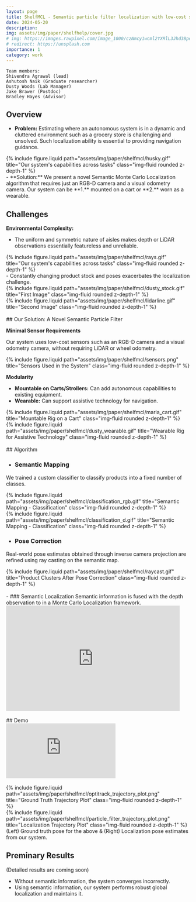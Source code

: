 ```yaml
---
layout: page
title: ShelfMCL - Semantic particle filter localization with low-cost sensors
date: 2024-05-20
description:
img: assets/img/paper/shelfhelp/cover.jpg
# img: https://images.rawpixel.com/image_1000/czNmcy1wcml2YXRlL3Jhd3BpeGVsX2ltYWdlcy93ZWJzaXRlX2NvbnRlbnQvcHgxMzgyNjcyLWltYWdlLWt3eXFrZHR5LmpwZw.jpg?s=5i_WsjSiGsjd3dh0cW88obuceCo8lP2eP7-3WYh62qs
# redirect: https://unsplash.com
importance: 1
category: work
---
```


    Team members:
    Shivendra Agrawal (lead)
    Ashutosh Naik (Graduate researcher)
    Dusty Woods (Lab Manager)
    Jake Brawer (Postdoc)
    Bradley Hayes (Advisor)

## Overview
- **Problem:** Estimating where an autonomous system is in a dynamic and cluttered environment such as a grocery store is challenging and unsolved. Such localization ability is essential to providing navigation guidance.
<div class="row justify-content-center">
    <div class="col-sm-4 mt-3 mt-md-0">
        {% include figure.liquid path="assets/img/paper/shelfmcl/husky.gif" title="Our system's capabilities across tasks" class="img-fluid rounded z-depth-1" %}
    </div>
</div>
- **Solution:** We present a novel Semantic Monte Carlo Localization algorithm that requires just an RGB-D camera and a visual odometry camera. Our system can be **1.** mounted on a cart or **2.** worn as a wearable.

## Challenges
**Environmental Complexity:**
- The uniform and symmetric nature of aisles makes depth or LiDAR observations essentially featureless and unreliable.
<div class="row justify-content-center">
    <div class="col-sm-4 mt-3 mt-md-0">
        {% include figure.liquid path="assets/img/paper/shelfmcl/rays.gif" title="Our system's capabilities across tasks" class="img-fluid rounded z-depth-1" %}
    </div>
</div>
- Constantly changing product stock and poses exacerbates the localization challenge.
<div class="row justify-content-center">
    <div class="col-sm-4 mt-3 mt-md-0 mx-3">
        {% include figure.liquid path="assets/img/paper/shelfmcl/dusty_stock.gif" title="First Image" class="img-fluid rounded z-depth-1" %}
    </div>
    <div class="col-sm-4 mt-3 mt-md-0 mx-3">
        {% include figure.liquid path="assets/img/paper/shelfmcl/lidarline.gif" title="Second Image" class="img-fluid rounded z-depth-1" %}
    </div>
</div>

<br>
## Our Solution: A Novel Semantic Particle Filter

**Minimal Sensor Requirements**

Our system uses low-cost sensors such as an RGB-D camera and a visual odometry camera, without requiring LiDAR or wheel odometry.

<div class="row justify-content-center">
    <div class="col-sm-6 mt-3 mt-md-0" style="vertical-align:middle">
        {% include figure.liquid path="assets/img/paper/shelfmcl/sensors.png" title="Sensors Used in the System" class="img-fluid rounded z-depth-1" %}
    </div>
</div>

**Modularity**
- **Mountable on Carts/Strollers:**  Can add autonomous capabilities to existing equipment.
- **Wearable:** Can support assistive technology for navigation.

<div class="row justify-content-center">
    <div class="col-sm-4 mt-3 mt-md-0 mx-3" style="vertical-align:middle">
        {% include figure.liquid path="assets/img/paper/shelfmcl/maria_cart.gif" title="Mountable Rig on a Cart" class="img-fluid rounded z-depth-1" %}
    </div>
    <div class="col-sm-4 mt-3 mt-md-0 mx-3" style="vertical-align:middle">
        {% include figure.liquid path="assets/img/paper/shelfmcl/dusty_wearable.gif" title="Wearable Rig for Assistive Technology" class="img-fluid rounded z-depth-1" %}
    </div>
</div>

<br>
## Algorithm

- ### Semantic Mapping
We trained a custom classifier to classify products into a fixed number of classes.

<div class="row justify-content-center">
    <div class="col-sm-4 mt-3 mt-md-0 mx-3" style="vertical-align:middle">
        {% include figure.liquid path="assets/img/paper/shelfmcl/classification_rgb.gif" title="Semantic Mapping - Classification" class="img-fluid rounded z-depth-1" %}
    </div>
    <div class="col-sm-4 mt-3 mt-md-0 mx-3" style="vertical-align:middle">
        {% include figure.liquid path="assets/img/paper/shelfmcl/classification_d.gif" title="Semantic Mapping - Classification" class="img-fluid rounded z-depth-1" %}
    </div>
</div>

- ### Pose Correction
Real-world pose estimates obtained through inverse camera projection are refined using ray casting on the semantic map.

<div class="row justify-content-center">
    <div class="col-sm-6 mt-3 mt-md-0" style="vertical-align:middle">
        {% include figure.liquid path="assets/img/paper/shelfmcl/raycast.gif" title="Product Clusters After Pose Correction" class="img-fluid rounded z-depth-1" %}
    </div>
</div>

<br>
- ### Semantic Localization
Semantic information is fused with the depth observation to in a Monte Carlo Localization framework.

<div class="row">
    <div class="video-container">
        <iframe src="https://1drv.ms/p/c/09290a906a0fdef7/IQSkXC-1UcIzTJuyaf0_m_m7AYbU4TXNwcfVCWSSnWS6j0Y?em=2&amp;wdAr=1.7777777777777777" width="476px" height="288px" frameborder="0">This is an embedded <a target="_blank" href="https://office.com">Microsoft Office</a> presentation, powered by <a target="_blank" href="https://office.com/webapps">Office</a>.</iframe>
    </div>
</div>

<br>
## Demo
<div class="video-container">
    <iframe src="https://www.youtube.com/embed/8q65wmsDsjU?si=5Ti_ab-E149Cmji4" title="YouTube video player" frameborder="0" allow="accelerometer; autoplay; clipboard-write; encrypted-media; gyroscope; picture-in-picture" allowfullscreen></iframe>
</div>

<br>

<div class="row justify-content-center">
    <div class="col-sm-5 mt-3 mt-md-0 mx-3" style="vertical-align:middle">
        {% include figure.liquid path="assets/img/paper/shelfmcl/optitrack_trajectory_plot.png" title="Ground Truth Trajectory Plot" class="img-fluid rounded z-depth-1" %}
    </div>
    <div class="col-sm-5 mt-3 mt-md-0 mx-3" style="vertical-align:middle">
        {% include figure.liquid path="assets/img/paper/shelfmcl/particle_filter_trajectory_plot.png" title="Localization Trajectory Plot" class="img-fluid rounded z-depth-1" %}
    </div>
</div>
<div class="caption">
    (Left) Ground truth pose for the above & (Right) Localization pose estimates from our system.
</div>

## Preminary Results
(Detailed results are coming soon)
- Without semantic information, the system converges incorrectly.
- Using semantic information, our system performs robust global localization and maintains it.
















